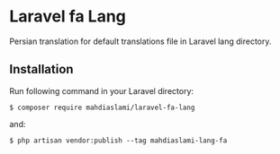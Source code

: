 # Laravel fa Lang

Persian translation for default translations file in Laravel lang directory.

## Installation

Run following command in your Laravel directory:

```
$ composer require mahdiaslami/laravel-fa-lang
```

and: 

```
$ php artisan vendor:publish --tag mahdiaslami-lang-fa
```
